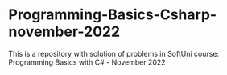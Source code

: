 # Programming-Basics-Csharp-november-2022
 This is a repository with solution of problems in SoftUni course: Programming Basics with C# - November 2022
